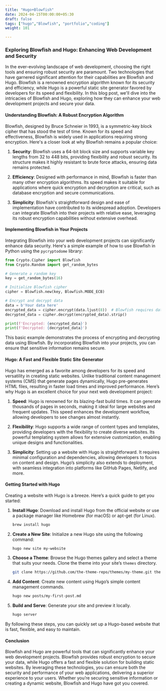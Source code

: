 ```yaml
---
title: "Hugo+Blowfish"
date: 2024-04-15T00:00:00+05:30
draft: false
tags: ["hugo","Blowfish", "portfolio","coding"]
weight: 101

---
```


### Exploring Blowfish and Hugo: Enhancing Web Development and Security

In the ever-evolving landscape of web development, choosing the right tools and ensuring robust security are paramount. Two technologies that have garnered significant attention for their capabilities are Blowfish and Hugo. Blowfish is a renowned encryption algorithm known for its security and efficiency, while Hugo is a powerful static site generator favored by developers for its speed and flexibility. In this blog post, we'll dive into the intricacies of Blowfish and Hugo, exploring how they can enhance your web development projects and secure your data.

#### Understanding Blowfish: A Robust Encryption Algorithm

Blowfish, designed by Bruce Schneier in 1993, is a symmetric-key block cipher that has stood the test of time. Known for its speed and effectiveness, Blowfish is widely used in applications requiring strong encryption. Here's a closer look at why Blowfish remains a popular choice:

1. **Security**: Blowfish uses a 64-bit block size and supports variable key lengths from 32 to 448 bits, providing flexibility and robust security. Its structure makes it highly resistant to brute force attacks, ensuring data remains protected.

2. **Efficiency**: Designed with performance in mind, Blowfish is faster than many other encryption algorithms. Its speed makes it suitable for applications where quick encryption and decryption are critical, such as database encryption and secure communications.

3. **Simplicity**: Blowfish's straightforward design and ease of implementation have contributed to its widespread adoption. Developers can integrate Blowfish into their projects with relative ease, leveraging its robust encryption capabilities without extensive overhead.

#### Implementing Blowfish in Your Projects

Integrating Blowfish into your web development projects can significantly enhance data security. Here's a simple example of how to use Blowfish in Python using the `pycryptodome` library:

```python
from Crypto.Cipher import Blowfish
from Crypto.Random import get_random_bytes

# Generate a random key
key = get_random_bytes(16)

# Initialize Blowfish cipher
cipher = Blowfish.new(key, Blowfish.MODE_ECB)

# Encrypt and decrypt data
data = b'Your data here'
encrypted_data = cipher.encrypt(data.ljust(8))  # Blowfish requires data to be a multiple of 8 bytes
decrypted_data = cipher.decrypt(encrypted_data).strip()

print(f'Encrypted: {encrypted_data}')
print(f'Decrypted: {decrypted_data}')
```

This basic example demonstrates the process of encrypting and decrypting data using Blowfish. By incorporating Blowfish into your projects, you can ensure that sensitive information remains secure.

#### Hugo: A Fast and Flexible Static Site Generator

Hugo has emerged as a favorite among developers for its speed and versatility in creating static websites. Unlike traditional content management systems (CMS) that generate pages dynamically, Hugo pre-generates HTML files, resulting in faster load times and improved performance. Here’s why Hugo is an excellent choice for your next web development project:

1. **Speed**: Hugo is renowned for its blazing-fast build times. It can generate thousands of pages in seconds, making it ideal for large websites and frequent updates. This speed enhances the development workflow, allowing developers to see changes almost instantly.

2. **Flexibility**: Hugo supports a wide range of content types and templates, providing developers with the flexibility to create diverse websites. Its powerful templating system allows for extensive customization, enabling unique designs and functionalities.

3. **Simplicity**: Setting up a website with Hugo is straightforward. It requires minimal configuration and dependencies, allowing developers to focus on content and design. Hugo’s simplicity also extends to deployment, with seamless integration into platforms like GitHub Pages, Netlify, and more.

#### Getting Started with Hugo

Creating a website with Hugo is a breeze. Here’s a quick guide to get you started:

1. **Install Hugo**: Download and install Hugo from the official website or use a package manager like Homebrew (for macOS) or apt-get (for Linux).

   ```sh
   brew install hugo
   ```

2. **Create a New Site**: Initialize a new Hugo site using the following command:

   ```sh
   hugo new site my-website
   ```

3. **Choose a Theme**: Browse the Hugo themes gallery and select a theme that suits your needs. Clone the theme into your site’s `themes` directory.

   ```sh
   git clone https://github.com/the-theme-repo/themes/my-theme.git themes/my-theme
   ```

4. **Add Content**: Create new content using Hugo’s simple content management commands.

   ```sh
   hugo new posts/my-first-post.md
   ```

5. **Build and Serve**: Generate your site and preview it locally.

   ```sh
   hugo server
   ```

By following these steps, you can quickly set up a Hugo-based website that is fast, flexible, and easy to maintain.

#### Conclusion

Blowfish and Hugo are powerful tools that can significantly enhance your web development projects. Blowfish provides robust encryption to secure your data, while Hugo offers a fast and flexible solution for building static websites. By leveraging these technologies, you can ensure both the security and performance of your web applications, delivering a superior experience to your users. Whether you’re securing sensitive information or creating a dynamic website, Blowfish and Hugo have got you covered.